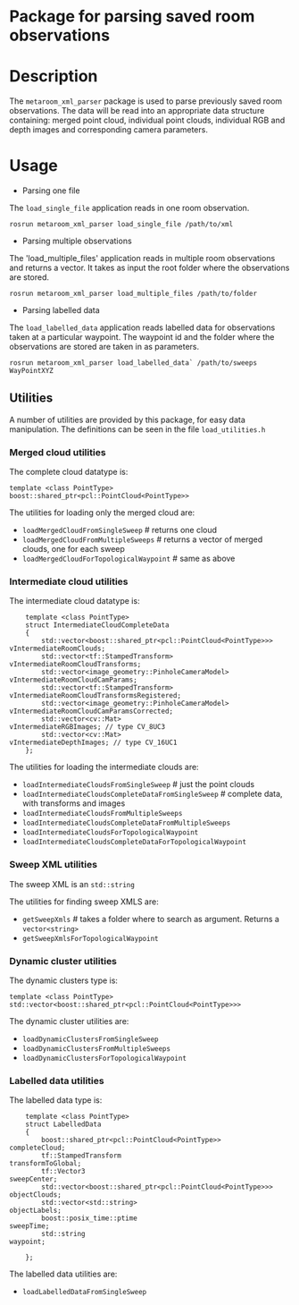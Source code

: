 Package for parsing saved room observations
==========================

# Description	

The `metaroom_xml_parser` package is used to parse previously saved room observations. The data will be read into an appropriate data structure containing: merged point cloud, individual point clouds, individual RGB and depth images and corresponding camera parameters. 

# Usage

* Parsing one file

The `load_single_file` application reads in one room observation.

```
rosrun metaroom_xml_parser load_single_file /path/to/xml
```

* Parsing multiple observations

The 'load_multiple_files' application reads in multiple room observations and returns a vector. It takes as input the root folder where the observations are stored. 

```
rosrun metaroom_xml_parser load_multiple_files /path/to/folder
```

* Parsing labelled data

The `load_labelled_data` application reads labelled data for observations taken at a particular waypoint. The waypoint id and the folder where the observations are stored are taken in as parameters.

```
rosrun metaroom_xml_parser load_labelled_data` /path/to/sweeps WayPointXYZ
```


## Utilities

A number of utilities are provided by this package, for easy data manipulation. The definitions can be seen in the file `load_utilities.h`

### Merged cloud utilities

The complete cloud datatype is:

```template <class PointType> boost::shared_ptr<pcl::PointCloud<PointType>>```

The utilities for loading only the merged cloud are:
* `loadMergedCloudFromSingleSweep` # returns one cloud
* `loadMergedCloudFromMultipleSweeps` # returns a vector of merged clouds, one for each sweep
* `loadMergedCloudForTopologicalWaypoint` # same as above
 
### Intermediate cloud utilities

The intermediate cloud datatype is:
```
    template <class PointType>
    struct IntermediateCloudCompleteData
    {
        std::vector<boost::shared_ptr<pcl::PointCloud<PointType>>>  vIntermediateRoomClouds;
        std::vector<tf::StampedTransform>                           vIntermediateRoomCloudTransforms;
        std::vector<image_geometry::PinholeCameraModel>             vIntermediateRoomCloudCamParams;
        std::vector<tf::StampedTransform>                           vIntermediateRoomCloudTransformsRegistered;
        std::vector<image_geometry::PinholeCameraModel>             vIntermediateRoomCloudCamParamsCorrected;
        std::vector<cv::Mat>                                        vIntermediateRGBImages; // type CV_8UC3
        std::vector<cv::Mat>                                        vIntermediateDepthImages; // type CV_16UC1
    };
```

The utilities for loading the intermediate clouds are:
* `loadIntermediateCloudsFromSingleSweep`                  # just the point clouds
* `loadIntermediateCloudsCompleteDataFromSingleSweep`      # complete data, with transforms and images
* `loadIntermediateCloudsFromMultipleSweeps`
* `loadIntermediateCloudsCompleteDataFromMultipleSweeps`
* `loadIntermediateCloudsForTopologicalWaypoint`
* `loadIntermediateCloudsCompleteDataForTopologicalWaypoint`
 

### Sweep XML utilities

The sweep XML is an `std::string`

The utilities for finding sweep XMLS are:
* `getSweepXmls` # takes a folder where to search as argument. Returns a `vector<string>`
* `getSweepXmlsForTopologicalWaypoint`

### Dynamic cluster utilities

The dynamic clusters type is:

```template <class PointType> std::vector<boost::shared_ptr<pcl::PointCloud<PointType>>>```

The dynamic cluster  utilities are:
* `loadDynamicClustersFromSingleSweep`
* `loadDynamicClustersFromMultipleSweeps`
* `loadDynamicClustersForTopologicalWaypoint`
 

### Labelled data utilities

The labelled data type is:

```
    template <class PointType>
    struct LabelledData
    {
        boost::shared_ptr<pcl::PointCloud<PointType>>               completeCloud;
        tf::StampedTransform                                        transformToGlobal;
        tf::Vector3                                                 sweepCenter;
        std::vector<boost::shared_ptr<pcl::PointCloud<PointType>>>  objectClouds;
        std::vector<std::string>                                    objectLabels;
        boost::posix_time::ptime                                    sweepTime;
        std::string                                                 waypoint;

    };
```

The labelled data utilities are:
* `loadLabelledDataFromSingleSweep`






